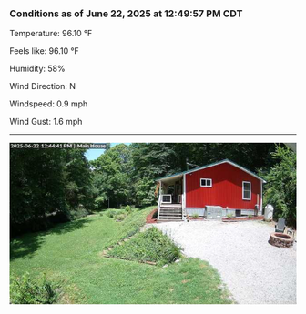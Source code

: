 ### Conditions as of June 22, 2025 at 12:49:57 PM CDT 

Temperature: 96.10 &deg;F

Feels like: 96.10 &deg;F

Humidity: 58%

Wind Direction: N

Windspeed: 0.9 mph

Wind Gust: 1.6 mph

---

<img src="./images/latest.jpeg"/>

